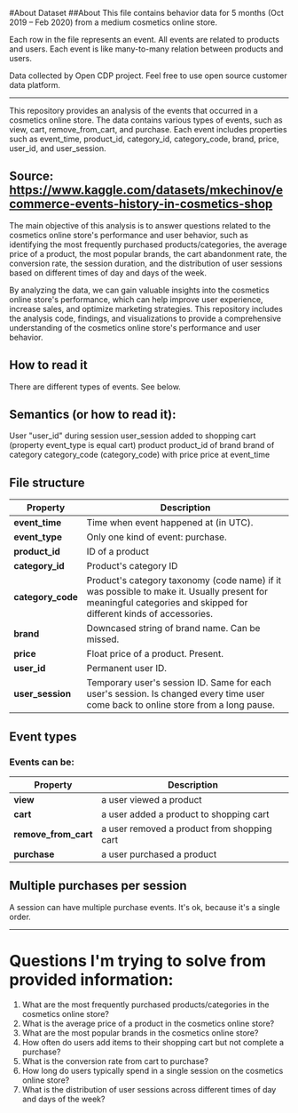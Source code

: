 #About Dataset
##About
This file contains behavior data for 5 months (Oct 2019 – Feb 2020) from a medium cosmetics online store.

Each row in the file represents an event. All events are related to products and users. Each event is like many-to-many relation between products and users.

Data collected by Open CDP project. Feel free to use open source customer data platform.

----
This repository provides an analysis of the events that occurred in a cosmetics online store. The data contains various types of events, such as view, cart, remove_from_cart, and purchase. Each event includes properties such as event_time, product_id, category_id, category_code, brand, price, user_id, and user_session.


Source: https://www.kaggle.com/datasets/mkechinov/ecommerce-events-history-in-cosmetics-shop
--- 
The main objective of this analysis is to answer questions related to the cosmetics online store's performance and user behavior, such as identifying the most frequently purchased products/categories, the average price of a product, the most popular brands, the cart abandonment rate, the conversion rate, the session duration, and the distribution of user sessions based on different times of day and days of the week.

By analyzing the data, we can gain valuable insights into the cosmetics online store's performance, which can help improve user experience, increase sales, and optimize marketing strategies. This repository includes the analysis code, findings, and visualizations to provide a comprehensive understanding of the cosmetics online store's performance and user behavior.

## How to read it

There are different types of events. See below.

## Semantics (or how to read it):

User "user_id" during session user_session added to shopping cart (property event_type is equal cart) product product_id of brand brand of category category_code (category_code) with price price at event_time

## File structure

| Property |	Description |
| --- | --- |
| **event_time** | Time when event happened at (in UTC). |
| **event_type** | Only one kind of event: purchase. |
| **product_id** | ID of a product |
| **category_id** |	Product's category ID |
| **category_code** |	Product's category taxonomy (code name) if it was possible to make it. Usually present for meaningful categories and skipped for different kinds of accessories. |
| **brand** |	Downcased string of brand name. Can be missed. |
| **price** |	Float price of a product. Present. |
| **user_id** |	Permanent user ID. |
| **user_session** |	Temporary user's session ID. Same for each user's session. Is changed every time user come back to online store from a long pause. |

## Event types
### Events can be:

| Property |	Description |
| --- | --- |
| **view** | a user viewed a product |
| **cart** | a user added a product to shopping cart |
| **remove_from_cart** | a user removed a product from shopping cart |
| **purchase** | a user purchased a product |

## Multiple purchases per session
A session can have multiple purchase events. It's ok, because it's a single order.

----
# Questions I'm trying to solve from provided information:
1. What are the most frequently purchased products/categories in the cosmetics online store?
2. What is the average price of a product in the cosmetics online store?
3. What are the most popular brands in the cosmetics online store?
4. How often do users add items to their shopping cart but not complete a purchase?
5. What is the conversion rate from cart to purchase?
6. How long do users typically spend in a single session on the cosmetics online store?
7. What is the distribution of user sessions across different times of day and days of the week?
